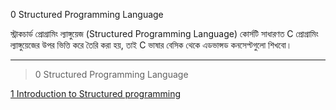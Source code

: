 0 Structured Programming Language

স্ট্রাকচার্ড প্রোগ্রামিং ল্যাঙ্গুয়েজ (Structured Programming Language) কোর্সটি সাধারণত C প্রোগ্রামিং ল্যাঙ্গুয়েজের উপর ভিত্তি করে তৈরি করা হয়, 
তাই C ভাষার বেসিক থেকে এডভান্সড কনসেপ্টগুলো শিখবো।


---
> 0 Structured Programming Language

[1 Introduction to Structured programming](1-introduction_to_structured_programming.md)


